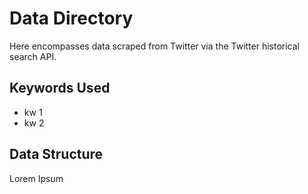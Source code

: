 # Data Directory

Here encompasses data scraped from Twitter via the Twitter historical search API.

## Keywords Used

* kw 1
* kw 2

## Data Structure

Lorem Ipsum

